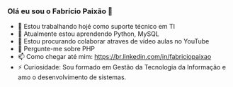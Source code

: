 ### Olá eu sou o Fabrício Paixão 👋

- 🔭 Estou trabalhando hojé como suporte técnico em TI 
- 🌱 Atualmente estou aprendendo Python, MySQL
- 👯 Estou procurando colaborar atraves de vídeo aulas no YouTube
- 💬 Pergunte-me sobre PHP
- 📫 Como chegar até mim: https://br.linkedin.com/in/fabriciopaixao
- ⚡ Curiosidade: Sou formado em Gestão da Tecnologia da Informação e amo o desenvolvimento de sistemas.
